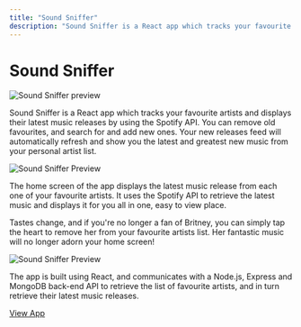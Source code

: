 ```yaml
---
title: "Sound Sniffer"
description: "Sound Sniffer is a React app which tracks your favourite artists and displays their latest music releases by using the Spotify API."
---
```


# Sound Sniffer

![Sound Sniffer preview](../images/sound-sniffer.webp "feature")

Sound Sniffer is a React app which tracks your favourite artists and displays their latest music releases by using the Spotify API. You can remove old favourites, and search for and add new ones. Your new releases feed will automatically refresh and show you the latest and greatest new music from your personal artist list.

![Sound Sniffer Preview](../images/sound-sniffer-1.webp "mockup")

The home screen of the app displays the latest music release from each one of your favourite artists. It uses the Spotify API to retrieve the latest music and displays it for you all in one, easy to view place.

Tastes change, and if you're no longer a fan of Britney, you can simply tap the heart to remove her from your favourite artists list. Her fantastic music will no longer adorn your home screen!

![Sound Sniffer Preview](../images/sound-sniffer-2.webp "mockup")

The app is built using React, and communicates with a Node.js, Express and MongoDB back-end API to retrieve the list of favourite artists, and in turn retrieve their latest music releases.

[View App](https://soundsniffer.luketheweb.dev)
